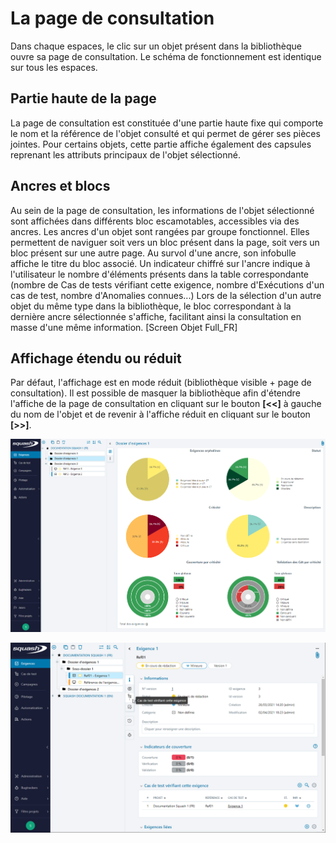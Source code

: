 # La page de consultation

Dans chaque espaces, le clic sur un objet présent dans la bibliothèque ouvre sa page de consultation. Le schéma de fonctionnement est identique sur tous les espaces.

## Partie haute de la page

La page de consultation est constituée d'une partie haute fixe qui comporte le nom et la référence de l'objet consulté et qui permet de gérer ses pièces jointes.
Pour certains objets, cette partie affiche également des capsules reprenant les attributs principaux de l'objet sélectionné.

## Ancres et blocs

Au sein de la page de consultation, les informations de l'objet sélectionné sont affichées dans différents bloc escamotables, accessibles via des ancres.
Les ancres d'un objet sont rangées par groupe fonctionnel. Elles permettent de naviguer soit vers un bloc présent dans la page, soit vers un bloc présent sur une autre page.
Au survol d'une ancre, son infobulle affiche le titre du bloc associé. 
Un indicateur chiffré sur l'ancre indique à l'utilisateur le nombre d'éléments présents dans la table correspondante (nombre de Cas de tests vérifiant cette exigence, nombre d'Exécutions d'un cas de test, nombre d'Anomalies connues...)
Lors de la sélection d'un autre objet du même type dans la bibliothèque, le bloc correspondant à la dernière ancre sélectionnée s'affiche, facilitant ainsi la consultation en masse d'une même information.
 [Screen Objet Full_FR]

## Affichage étendu ou réduit

Par défaut, l'affichage est en mode réduit (bibliothèque visible + page de consultation). Il est possible de masquer la bibliothèque afin d'étendre l'affiche de la page de consultation en cliquant sur le bouton **[<<]** à gauche du nom de l'objet et de revenir à l'affiche réduit en cliquant sur le bouton **[>>]**.

![consultation-dossier-fr](resources/consultation-dossier-fr.png)

![consultation-exig-fr](resources/consultation-exig-fr.png)


<!--stackedit_data:
eyJoaXN0b3J5IjpbMTcwNDYyNzEzNSwtMTk3OTkzMTI1LDE3MD
Q2MjcxMzUsOTU5NzA2OTIxXX0=
-->